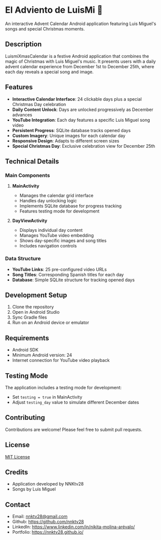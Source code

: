# El Adviento de LuisMi 🎄

An interactive Advent Calendar Android application featuring Luis Miguel's songs and special Christmas moments.

## Description

LuismiXmasCalendar is a festive Android application that combines the magic of Christmas with Luis Miguel's music. It presents users with a daily advent calendar experience from December 1st to December 25th, where each day reveals a special song and image.

## Features

- **Interactive Calendar Interface**: 24 clickable days plus a special Christmas Day celebration
- **Daily Content Unlock**: Days are unlocked progressively as December advances
- **YouTube Integration**: Each day features a specific Luis Miguel song video
- **Persistent Progress**: SQLite database tracks opened days
- **Custom Imagery**: Unique images for each calendar day
- **Responsive Design**: Adapts to different screen sizes
- **Special Christmas Day**: Exclusive celebration view for December 25th

## Technical Details

### Main Components

1. **MainActivity**
    - Manages the calendar grid interface
    - Handles day unlocking logic
    - Implements SQLite database for progress tracking
    - Features testing mode for development

2. **DayViewActivity**
    - Displays individual day content
    - Manages YouTube video embedding
    - Shows day-specific images and song titles
    - Includes navigation controls

### Data Structure

- **YouTube Links**: 25 pre-configured video URLs
- **Song Titles**: Corresponding Spanish titles for each day
- **Database**: Simple SQLite structure for tracking opened days

## Development Setup

1. Clone the repository
2. Open in Android Studio
3. Sync Gradle files
4. Run on an Android device or emulator

## Requirements

- Android SDK
- Minimum Android version: 24
- Internet connection for YouTube video playback

## Testing Mode

The application includes a testing mode for development:
- Set `testing = true` in MainActivity
- Adjust `testing_day` value to simulate different December dates

## Contributing

Contributions are welcome! Please feel free to submit pull requests.

## License

[MIT License](https://choosealicense.com/licenses/mit/)

## Credits

- Application developed by NNKtv28
- Songs by Luis Miguel

## Contact


- Email: nnktv28@gmail.com
- Github: https://github.com/nnktv28
- LinkedIn: https://www.linkedin.com/in/nikita-molina-arévalo/
- Portfolio: https://nnktv28.github.io/
